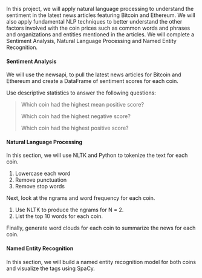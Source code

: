 In this project, we will apply natural language processing to understand the sentiment in the latest news articles featuring Bitcoin and Ethereum. We will also apply fundamental NLP techniques to better understand the other factors involved with the coin prices such as common words and phrases and organizations and entities mentioned in the articles. We will complete a Sentiment Analysis, Natural Language Processing and Named Entity Recognition.

#### Sentiment Analysis

We will use the newsapi, to pull the latest news articles for Bitcoin and Ethereum and create a DataFrame of sentiment scores for each coin.

Use descriptive statistics to answer the following questions:

> Which coin had the highest mean positive score?
>
> Which coin had the highest negative score?
>
> Which coin had the highest positive score?


#### Natural Language Processing

In this section, we will use NLTK and Python to tokenize the text for each coin. 

1. Lowercase each word
2. Remove punctuation
3. Remove stop words

Next, look at the ngrams and word frequency for each coin.

1. Use NLTK to produce the ngrams for N = 2.
2. List the top 10 words for each coin.

Finally, generate word clouds for each coin to summarize the news for each coin.


#### Named Entity Recognition

In this section, we will build a named entity recognition model for both coins and visualize the tags using SpaCy.
